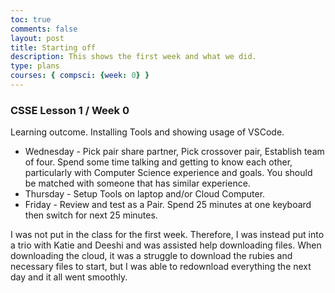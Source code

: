 ```yaml
---
toc: true
comments: false
layout: post
title: Starting off 
description: This shows the first week and what we did.
type: plans
courses: { compsci: {week: 0} }
---
```


### CSSE Lesson 1 / Week 0
Learning outcome.  Installing Tools and showing usage of VSCode.
- Wednesday - Pick pair share partner, Pick crossover pair, Establish team of four.  Spend some time talking and getting to know each other, particularly with Computer Science experience and goals.  You should be matched with someone that has similar experience.
- Thursday - Setup Tools on laptop and/or Cloud Computer.
- Friday - Review and test as a Pair. Spend 25 minutes at one keyboard then switch for next 25 minutes.

I was not put in the class for the first week. Therefore, I was instead put into a trio with Katie and Deeshi and was assisted help downloading files. When downloading the cloud, it was a struggle to download the rubies and necessary files to start, but I was able to redownload everything the next day and it all went smoothly.
